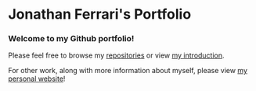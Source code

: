 # Jonathan Ferrari's Portfolio

### Welcome to my Github portfolio! 

Please feel free to browse my [repositories](https://github.com/jonathanferrari?tab=repositories) or view [my introduction](https://github.jonathanferrari.com/jonathanferrari/).

For other work, along with more information about myself, please view [my personal website](https://jonathanferrari.com)!
